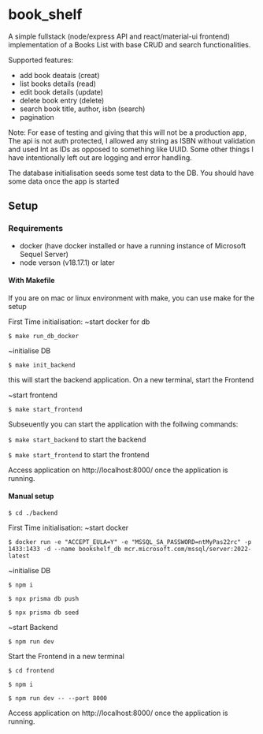 # book_shelf

A simple fullstack (node/express API and react/material-ui frontend) implementation of a Books List with base CRUD and search functionalities.

Supported features:

- add book deatais (creat)
- list books details (read)
- edit book details (update)
- delete book entry (delete)
- search book title, author, isbn (search)
- pagination

Note:
For ease of testing and giving that this will not be a production app, The api is not auth protected, I allowed any string as ISBN without validation and used Int as IDs as opposed to something like UUID. Some other things I have intentionally left out are logging and error handling.

The database initialisation seeds some test data to the DB. You should have some data once the app is started

## Setup

### Requirements

- docker (have docker installed or have a running instance of Microsoft Sequel Server)
- node verson (v18.17.1) or later

#### With Makefile

If you are on mac or linux environment with make, you can use make for the setup

First Time initialisation:
~start docker for db

`$ make run_db_docker`

~initialise DB

`$ make init_backend`

this will start the backend application.
On a new terminal, start the Frontend

~start frontend

`$ make start_frontend`

Subseuently you can start the application with the follwing commands:

`$ make start_backend` to start the backend

`$ make start_frontend` to start the frontend

Access application on http://localhost:8000/ once the application is running.

#### Manual setup

`$ cd ./backend`

First Time initialisation:
~start docker

`$ docker run -e "ACCEPT_EULA=Y" -e "MSSQL_SA_PASSWORD=ntMyPas22rc" -p 1433:1433 -d --name bookshelf_db mcr.microsoft.com/mssql/server:2022-latest`

~initialise DB

`$ npm i`

`$ npx prisma db push`

`$ npx prisma db seed`

~start Backend

`$ npm run dev`

Start the Frontend in a new terminal

`$ cd frontend`

`$ npm i`

`$ npm run dev -- --port 8000`

Access application on http://localhost:8000/ once the application is running.
